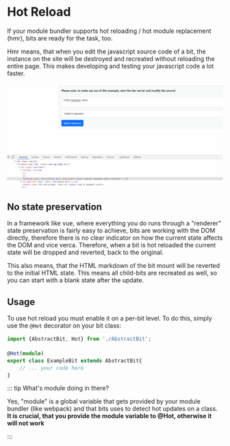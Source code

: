 # Hot Reload

If your module bundler supports hot reloading / hot module replacement (hmr), bits are ready for the task, too.

Hmr means, that when you edit the javascript source code of a bit, the instance on the site will be destroyed and recreated
without reloading the entire page. This makes developing and testing your javascript code a lot faster.

![Hot module replacement demo](/hmr_bits.gif)

## No state preservation
In a framework like vue, where everything you do runs through a "renderer" state preservation is fairly easy to achieve,
bits are working with the DOM directly, therefore there is no clear indicator on how the current state affects the DOM and vice verca.
Therefore, when a bit is hot reloaded the current state will be dropped and reverted, back to the original.

This also means, that the HTML markdown of the bit mount will be reverted to the initial HTML state. This means all child-bits are recreated as well,
so you can start with a blank state after the update.

## Usage 

To use hot reload you must enable it on a per-bit level. To do this, simply use the `@Hot` decorator on your bit class:

```typescript
import {AbstractBit, Hot} from './AbstractBit';

@Hot(module)
export class ExampleBit extends AbstractBit{
    // ... your code here
}
```

::: tip What's module doing in there?

Yes, "module" is a global variable that gets provided by your module bundler (like webpack) and that bits uses to detect hot updates on a class.
**It is crucial, that you provide the module variable to @Hot, otherwise it will not work**

:::

